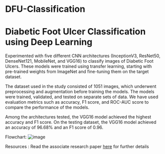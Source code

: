 # DFU-Classification
# Diabetic Foot Ulcer Classification using Deep Learning
Experimented with five different CNN architectures (InceptionV3, ResNet50, DenseNet121, MobileNet, and VGG16) to classify images of Diabetic Foot Ulcers. These models were trained using transfer learning, starting with pre-trained weights from ImageNet and fine-tuning them on the target dataset.

The dataset used in the study consisted of 1051 images, which underwent preprocessing and augmentation before training the models. The models were trained, validated, and tested on separate sets of data. We have used evaluation metrics such as accuracy, F1 score, and ROC-AUC score to compare the performance of the models.

Among the architectures tested, the VGG16 model achieved the highest accuracy and F1 score. On the testing dataset, the VGG16 model achieved an accuracy of 96.68% and an F1 score of 0.96.

Flowchart:
![image](https://github.com/user-attachments/assets/9727e13e-8c1a-45b7-b326-b35d29f5d288)


Resources :
  Read the associate research paper [here](https://link.springer.com/chapter/10.1007/978-981-99-1983-3_35) for further details

